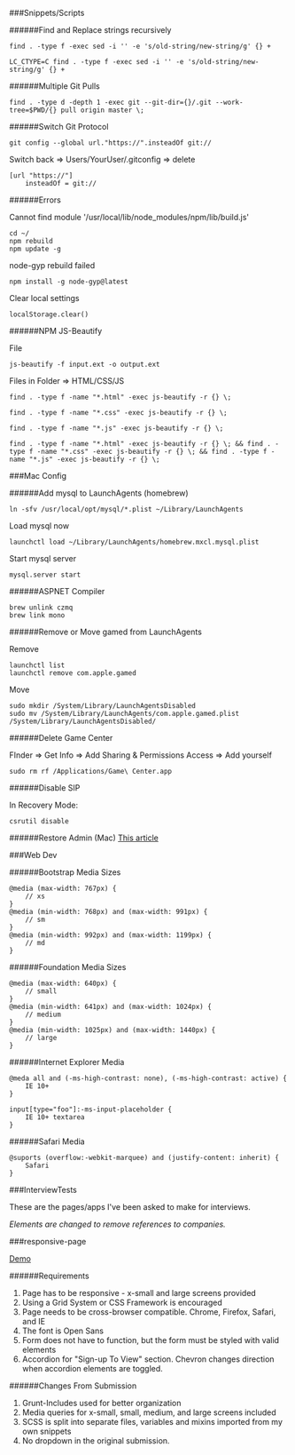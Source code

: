 ###Snippets/Scripts

######Find and Replace strings recursively
```
find . -type f -exec sed -i '' -e 's/old-string/new-string/g' {} +

LC_CTYPE=C find . -type f -exec sed -i '' -e 's/old-string/new-string/g' {} +
```

######Multiple Git Pulls
```
find . -type d -depth 1 -exec git --git-dir={}/.git --work-tree=$PWD/{} pull origin master \;
```

######Switch Git Protocol
```
git config --global url."https://".insteadOf git://
```
Switch back => Users/YourUser/.gitconfig => delete
```
[url "https://"]
    insteadOf = git://
```

######Errors

Cannot find module '/usr/local/lib/node_modules/npm/lib/build.js'
```
cd ~/
npm rebuild
npm update -g
```
node-gyp rebuild failed
```
npm install -g node-gyp@latest
```
Clear local settings
```
localStorage.clear()
```

######NPM JS-Beautify

File
```
js-beautify -f input.ext -o output.ext
```
Files in Folder => HTML/CSS/JS
```
find . -type f -name "*.html" -exec js-beautify -r {} \;

find . -type f -name "*.css" -exec js-beautify -r {} \;

find . -type f -name "*.js" -exec js-beautify -r {} \;

find . -type f -name "*.html" -exec js-beautify -r {} \; && find . -type f -name "*.css" -exec js-beautify -r {} \; && find . -type f -name "*.js" -exec js-beautify -r {} \;
```

###Mac Config

######Add mysql to LaunchAgents (homebrew)
```
ln -sfv /usr/local/opt/mysql/*.plist ~/Library/LaunchAgents
```
Load mysql now
```
launchctl load ~/Library/LaunchAgents/homebrew.mxcl.mysql.plist
```
Start mysql server
```
mysql.server start
```

######ASPNET Compiler
```
brew unlink czmq
brew link mono
```

######Remove or Move gamed from LaunchAgents

Remove
```
launchctl list
launchctl remove com.apple.gamed
```
Move
```
sudo mkdir /System/Library/LaunchAgentsDisabled
sudo mv /System/Library/LaunchAgents/com.apple.gamed.plist /System/Library/LaunchAgentsDisabled/
```

######Delete Game Center

FInder => Get Info => Add Sharing & Permissions Access => Add yourself
```
sudo rm rf /Applications/Game\ Center.app
```

######Disable SIP

In Recovery Mode:
```
csrutil disable
```

######Restore Admin (Mac)
[This article](http://www.macworld.com/article/2868032/what-to-do-if-your-mac-refuses-to-accept-your-password.html)

###Web Dev

######Bootstrap Media Sizes
```
@media (max-width: 767px) {
    // xs
}
@media (min-width: 768px) and (max-width: 991px) {
    // sm
}
@media (min-width: 992px) and (max-width: 1199px) {
    // md
}
```

######Foundation Media Sizes
```
@media (max-width: 640px) {
    // small
}
@media (min-width: 641px) and (max-width: 1024px) {
    // medium
}
@media (min-width: 1025px) and (max-width: 1440px) {
    // large
}
```

######Internet Explorer Media
```
@meda all and (-ms-high-contrast: none), (-ms-high-contrast: active) {
    IE 10+
}

input[type="foo"]:-ms-input-placeholder {
    IE 10+ textarea
}
```

######Safari Media
```
@suports (overflow:-webkit-marquee) and (justify-content: inherit) {
    Safari
}
```

###InterviewTests

These are the pages/apps I've been asked to make for interviews.

_Elements are changed to remove references to companies._

###responsive-page

[Demo](https://suzumakes.github.io/suzumakes/)

######Requirements

1. Page has to be responsive - x-small and large screens provided
2. Using a Grid System or CSS Framework is encouraged
3. Page needs to be cross-browser compatible. Chrome, Firefox, Safari, and IE
4. The font is Open Sans
5. Form does not have to function, but the form must be styled with valid elements
6. Accordion for "Sign-up To View" section. Chevron changes direction when accordion elements are toggled.

######Changes From Submission

1. Grunt-Includes used for better organization
2. Media queries for x-small, small, medium, and large screens included
3. SCSS is split into separate files, variables and mixins imported from my own snippets
4. No dropdown in the original submission.
